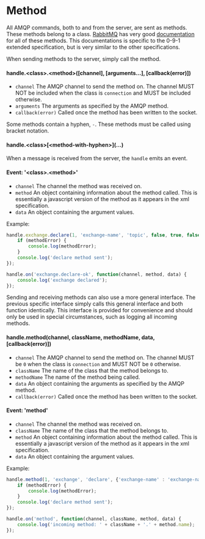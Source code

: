 # Method

All AMQP commands, both to and from the server, are sent as methods. These methods belong to a class.
[RabbitMQ](https://www.rabbitmq.com) has very good [documentation](https://www.rabbitmq.com/amqp-0-9-1-reference.html)
for all of these methods. This documentations is specific to the 0-9-1 extended specification, but is very similar to the other specifications.

When sending methods to the server, simply call the method.

#### handle.\<class\>.\<method\>([channel], [arguments...], [callback(error)])

- `channel` The AMQP channel to send the method on.
The channel MUST NOT be included when the class is `connection` and MUST be included otherwise.
- `arguments` The arguments as specified by the AMQP method.
- `callback(error)` Called once the method has been written to the socket.

Some methods contain a hyphen, `-`. These methods must be called using bracket notation.

#### handle.\<class\>\[\<method-with-hyphen\>\](...)

When a message is received from the server, the `handle` emits an event.

#### Event: '\<class\>.\<method\>'

- `channel` The channel the method was received on.
- `method` An object containing information about the method called. This is essentially a javascript version of the method as it appears in the xml specification.
- `data` An object containing the argument values.

Example:

```javascript
handle.exchange.declare(1, 'exchange-name', 'topic', false, true, false, false, false, {}, function(methodError){
	if (methodError) {
		console.log(methodError);
	}
	console.log('declare method sent');
});

handle.on('exchange.declare-ok', function(channel, method, data) {
	console.log('exchange declared');
});
```

Sending and receiving methods can also use a more general interface.
The previous specific interface simply calls this general interface and both function identically.
This interface is provided for convenience and should only be used in special circumstances, such as logging all incoming methods.

#### handle.method(channel, className, methodName, data, [callback(error)])

- `channel` The AMQP channel to send the method on.
The channel MUST be `0` when the class is `connection` and MUST NOT be `0` otherwise.
- `className` The name of the class that the method belongs to.
- `methodName` The name of the method being called.
- `data` An object containing the arguments as specified by the AMQP method. 
- `callback(error)` Called once the method has been written to the socket.

#### Event: 'method'

- `channel` The channel the method was received on.
- `className` The name of the class that the method belongs to.
- `method` An object containing information about the method called. This is essentially a javascript version of the method as it appears in the xml specification.
- `data` An object containing the argument values.

Example:

```javascript
handle.method(1, 'exchange', 'declare', {'exchange-name' : 'exchange-name', 'type' : 'topic'}, function(methodError){
	if (methodError) {
		console.log(methodError);
	}
	console.log('declare method sent');
});

handle.on('method', function(channel, className, method, data) {
	console.log('incoming method: ' + className + '.' + method.name);
});
```
